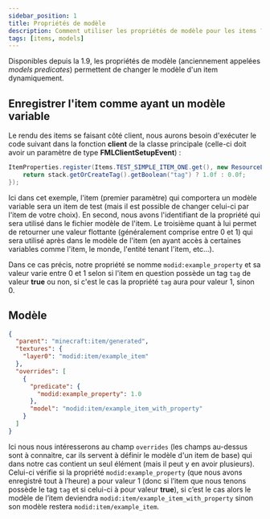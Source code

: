 ```yaml
---
sidebar_position: 1
title: Propriétés de modèle
description: Comment utiliser les propriétés de modèle pour les items ?
tags: [items, models]
---
```


Disponibles depuis la 1.9, les propriétés de modèle (anciennement appelées _models predicates_) permettent de changer le modèle d'un item dynamiquement.

## Enregistrer l'item comme ayant un modèle variable

Le rendu des items se faisant côté client, nous aurons besoin d'exécuter le code suivant dans la fonction **client** de la classe principale (celle-ci doit avoir un paramètre de type **FMLClientSetupEvent**) :

```java
ItemProperties.register(Items.TEST_SIMPLE_ITEM_ONE.get(), new ResourceLocation("modid", example_property"), (stack, level, livingEntity, id) -> {
    return stack.getOrCreateTag().getBoolean("tag") ? 1.0f : 0.0f;
});
```

Ici dans cet exemple, l'item (premier paramètre) qui comportera un modèle variable sera un item de test (mais il est possible de changer celui-ci par l'item de votre choix). En second, nous avons l'identifiant de la propriété qui sera utilisé dans le fichier modèle de l'item. Le troisième quant à lui permet de retourner une valeur flottante (généralement comprise entre 0 et 1) qui sera utilisé après dans le modèle de l'item (en ayant accès à certaines variables comme l'item, le monde, l'entité tenant l'item, etc...).

Dans ce cas précis, notre propriété se nomme `modid:example_property` et sa valeur varie entre 0 et 1 selon si l'item en question possède un tag `tag` de valeur **true** ou non, si c'est le cas la propriété `tag` aura pour valeur 1, sinon 0.

## Modèle

```json
{
  "parent": "minecraft:item/generated",
  "textures": {
    "layer0": "modid:item/example_item"
  },
  "overrides": [
    {
      "predicate": {
        "modid:example_property": 1.0
      },
      "model": "modid:item/example_item_with_property"
    }
  ]
}
```

Ici nous nous intéresserons au champ `overrides` (les champs au-dessus sont à connaitre, car ils servent à définir le modèle d'un item de base) qui dans notre cas contient un seul élément (mais il peut y en avoir plusieurs). Celui-ci vérifie si la propriété `modid:example_property` (que nous avons enregistré tout à l’heure) a pour valeur 1 (donc si l’item que nous tenons possède le tag `tag` et si celui-ci à pour valeur **true**), si c’est le cas alors le modèle de l’item deviendra `modid:item/example_item_with_property` sinon son modèle restera `modid:item/example_item`.